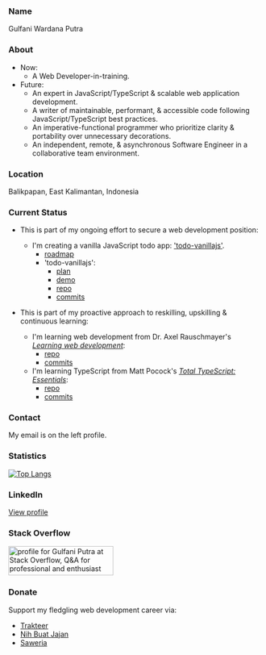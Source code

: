 ### Name

Gulfani Wardana Putra

### About

- Now: 
  - A Web Developer-in-training.
- Future:
  - An expert in JavaScript/TypeScript & scalable web application development.
  - A writer of maintainable, performant, & accessible code following JavaScript/TypeScript best practices.
  - An imperative-functional programmer who prioritize clarity & portability over unnecessary decorations.
  - An independent, remote, & asynchronous Software Engineer in a collaborative team environment.

### Location

Balikpapan, East Kalimantan, Indonesia

### Current Status

- This is part of my ongoing effort to secure a web development position:
  - I'm creating a vanilla JavaScript todo app: ['todo-vanillajs'](https://github.com/gulfaniputra/todo-vanillajs). 
    - [roadmap](https://gist.github.com/gulfaniputra/75b6b13f6d25b6aafd7cbcb236ab35da)
    - 'todo-vanillajs':
      - [plan](https://gist.github.com/gulfaniputra/1ae2b68115cf8df5a614dbfe42e85ed6)
      - [demo](https://gulfaniputra.github.io/todo-vanillajs/)
      - [repo](https://github.com/gulfaniputra/todo-vanillajs)
      - [commits](https://github.com/gulfaniputra/todo-vanillajs/commits/main)

- This is part of my proactive approach to reskilling, upskilling & continuous learning:
  - I'm learning web development from Dr. Axel Rauschmayer's [_Learning web development_](https://2ality.com/2025/08/learning-web-dev-toc.html):
    - [repo](https://github.com/gulfaniputra/learning-web-dev)
    - [commits](https://github.com/gulfaniputra/learning-web-dev/commits/main)
  - I'm learning TypeScript from Matt Pocock's [_Total TypeScript: Essentials_](https://www.totaltypescript.com/books/total-typescript-essentials):
    - [repo](https://github.com/gulfaniputra/total-ts-essentials)
    - [commits](https://github.com/gulfaniputra/total-ts-essentials/commits/main)

### Contact

My email is on the left profile.

### Statistics

[![Top Langs](https://github-readme-stats.vercel.app/api/top-langs/?username=gulfaniputra)](https://github.com/anuraghazra/github-readme-stats)

### LinkedIn

[View profile](https://www.linkedin.com/in/gulfani-putra-04b254356/)

### Stack Overflow

<a href="https://stackoverflow.com/users/22807518/gulfani-putra"><img src="https://stackoverflow.com/users/flair/22807518.png" width="208" height="58" alt="profile for Gulfani Putra at Stack Overflow, Q&amp;A for professional and enthusiast programmers" title="profile for Gulfani Putra at Stack Overflow, Q&amp;A for professional and enthusiast programmers"></a>

### Donate

Support my fledgling web development career via:

- [Trakteer](https://trakteer.id/gulfaniputra)
- [Nih Buat Jajan](https://www.nihbuatjajan.com/gulfaniputra)
- [Saweria](https://saweria.co/gulfaniputra)
